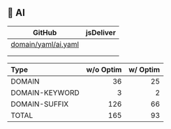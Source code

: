 ## 🤖 AI

| GitHub                  | jsDeliver |
| ----------------------- | --------- |
| [domain/yaml/ai.yaml]() |           |
|                         |           |
|                         |           |

| Type           | w/o Optim | w/ Optim |
| :------------- | --------: | -------: |
| DOMAIN         |        36 |       25 |
| DOMAIN-KEYWORD |         3 |        2 |
| DOMAIN-SUFFIX  |       126 |       66 |
| TOTAL          |       165 |       93 |
